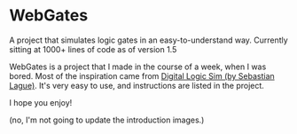 # WebGates
A project that simulates logic gates in an easy-to-understand way. Currently sitting at 1000+ lines of code as of version 1.5

WebGates is a project that I made in the course of a week, when I was bored. Most of the inspiration came from [Digital Logic Sim (by Sebastian Lague)](https://sebastian.itch.io/digital-logic-sim). It's very easy to use, and instructions are listed in the project.

I hope you enjoy!


(no, I'm not going to update the introduction images.)
